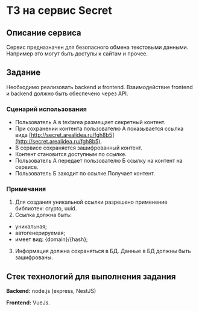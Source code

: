 # ТЗ на сервис Secret

## Описание сервиса
Сервис предназначен для безопасного обмена текстовыми данными. Например это могут быть доступы к сайтам и прочее.

## Задание
Необходимо реализовать backend и frontend. Взаимодействие frontend и backend должно быть обеспечено через API.

### Сценарий использования
*   Пользователь А в textarea размещает секретный контент.
*   При сохранении контента пользователю А показывается ссылка вида [http://secret.arealidea.ru/fgh8b5](http://secret.arealidea.ru/fgh8b5). 
*   В сервисе сохраняется зашифрованный контент.
*   Контент становится доступным по ссылке.
*   Пользователь А передает пользователю Б ссылку на контент на сервисе. 
*   Пользователь Б заходит по ссылке.Получает контент.

### Примечания
1. Для создания уникальной ссылки разрешено применение библиотек: crypto, uuid.
2. Ссылка должна быть:
*   уникальная;
*   автогенерируемая;
*   имеет вид: {domain}/{hash};
3. Информация должна сохраняться в БД. Данные в БД должны быть зашифрованы.


## Стек технологий для выполнения задания

**Backend:** node.js (express, NestJS)

**Frontend:** VueJs.
